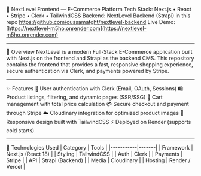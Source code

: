 🛒 NextLevel Frontend — E-Commerce Platform
Tech Stack: Next.js • React • Stripe • Clerk • TailwindCSS
Backend: NextLevel Backend (Strapi) in this repo https://github.com/oussamatght/nextlevel-backend
Live Demo: [https://nextlevel-m5ho.onrender.com](https://nextlevel-m5ho.onrender.com)

---

📖 Overview
NextLevel is a modern Full-Stack E-Commerce application built with Next.js on the frontend and Strapi as the backend CMS.
This repository contains the frontend that provides a fast, responsive shopping experience, secure authentication via Clerk, and payments powered by Stripe.

---

✨ Features
🔐 User authentication with Clerk (Email, OAuth, Sessions)
🛍️ Product listings, filtering, and dynamic pages (SSR/SSG)
🧺 Cart management with total price calculation
💳 Secure checkout and payment through Stripe
☁️ Cloudinary integration for optimized product images
📱 Responsive design built with TailwindCSS
⚡ Deployed on Render (supports cold starts)

---

🧠 Technologies Used
| Category | Tools |
|-----------|-------|
| Framework | Next.js (React 18) |
| Styling | TailwindCSS |
| Auth | Clerk |
| Payments | Stripe |
| API | Strapi (Backend) |
| Media | Cloudinary |
| Hosting | Render / Vercel |

